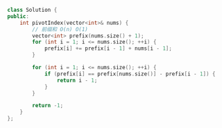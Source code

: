 <!--
 * @Author: yitong 2969413251@qq.com
 * @Date: 2023-02-10 23:17:53
-->
```cpp
class Solution {
public:
    int pivotIndex(vector<int>& nums) {
        // 前缀和 O(n) O(1)
        vector<int> prefix(nums.size() + 1);
        for (int i = 1; i <= nums.size(); ++i) {
            prefix[i] += prefix[i - 1] + nums[i - 1];  
        }

        for (int i = 1; i <= nums.size(); ++i) {
            if (prefix[i] == prefix[nums.size()] - prefix[i - 1]) {
                return i - 1;
            }
        }

        return -1;
    }
};
```